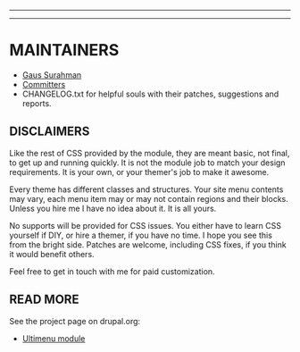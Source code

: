 ***
***

# <a name="maintainers"> </a>MAINTAINERS
* [Gaus Surahman](https://drupal.org/user/159062)
* [Committers](https://www.drupal.org/node/1897426/committers)
* CHANGELOG.txt for helpful souls with their patches, suggestions and reports.


## DISCLAIMERS
Like the rest of CSS provided by the module, they are meant basic, not final,
to get up and running quickly. It is not the module job to match your
design requirements. It is your own, or your themer's job to make it awesome.

Every theme has different classes and structures. Your site menu contents may
vary, each menu item may or may not contain regions and their blocks. Unless you
hire me I have no idea about it. It is all yours.

No supports will be provided for CSS issues. You either have to learn CSS
yourself if DIY, or hire a themer, if you have no time. I hope you see this from
the bright side. Patches are welcome, including CSS fixes, if you think
it would benefit others.

Feel free to get in touch with me for paid customization.

## READ MORE
See the project page on drupal.org:

* [Ultimenu module](https://www.drupal.org/project/ultimenu)
